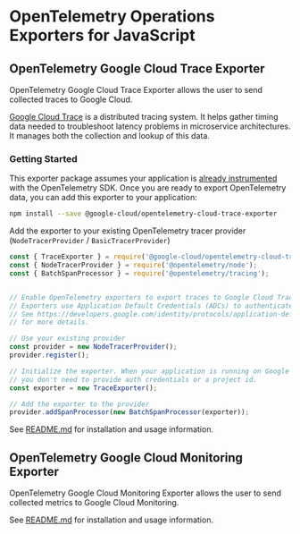 # OpenTelemetry Operations Exporters for JavaScript

## OpenTelemetry Google Cloud Trace Exporter

OpenTelemetry Google Cloud Trace Exporter allows the user to send collected traces to Google Cloud.

[Google Cloud Trace](https://cloud.google.com/trace) is a distributed tracing system. It helps gather timing data needed to troubleshoot latency problems in microservice architectures. It manages both the collection and lookup of this data.

### Getting Started

This exporter package assumes your application is [already instrumented](https://github.com/open-telemetry/opentelemetry-js/blob/master/getting-started/README.md) with the OpenTelemetry SDK. Once you are ready to export OpenTelemetry data, you can add this exporter to your application:

```sh
npm install --save @google-cloud/opentelemetry-cloud-trace-exporter
```


Add the exporter to your existing OpenTelemetry tracer provider (`NodeTracerProvider` / `BasicTracerProvider`)

```js
const { TraceExporter } = require('@google-cloud/opentelemetry-cloud-trace-exporter');
const { NodeTracerProvider } = require('@opentelemetry/node');
const { BatchSpanProcessor } = require('@opentelemetry/tracing');


// Enable OpenTelemetry exporters to export traces to Google Cloud Trace.
// Exporters use Application Default Credentials (ADCs) to authenticate.
// See https://developers.google.com/identity/protocols/application-default-credentials
// for more details.

// Use your existing provider
const provider = new NodeTracerProvider();
provider.register();

// Initialize the exporter. When your application is running on Google Cloud,
// you don't need to provide auth credentials or a project id.
const exporter = new TraceExporter();

// Add the exporter to the provider
provider.addSpanProcessor(new BatchSpanProcessor(exporter));
```
See [README.md](https://github.com/GoogleCloudPlatform/opentelemetry-operations-js/blob/master/packages/opentelemetry-cloud-trace-exporter/README.md) for installation and usage information.

## OpenTelemetry Google Cloud Monitoring Exporter

OpenTelemetry Google Cloud Monitoring Exporter allows the user to send collected metrics to Google Cloud Monitoring.

See [README.md](https://github.com/GoogleCloudPlatform/opentelemetry-operations-js/blob/master/packages/opentelemetry-cloud-monitoring-exporter/README.md) for installation and usage information.
